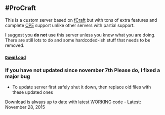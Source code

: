 #ProCraft
---
This is a custom server based on [fCraft](https://github.com/fragmer/fCraft) but with tons of extra features and complete [CPE](http://wiki.vg/CPE) support unlike other servers with partial support.

I suggest you **do not** use this server unless you know what you are doing. There are still lots to do and some hardcoded-ish stuff that needs to be removed.

### [**`Download`**](http://123dmwm.tk/ProCraft/ProCraft.zip) 
### If you have not updated since november 7th Please do, I fixed a major bug
* To update server first safely shut it down, then replace old files with these updated ones

Download is always up to date with latest WORKING code - Latest: November 28, 2015